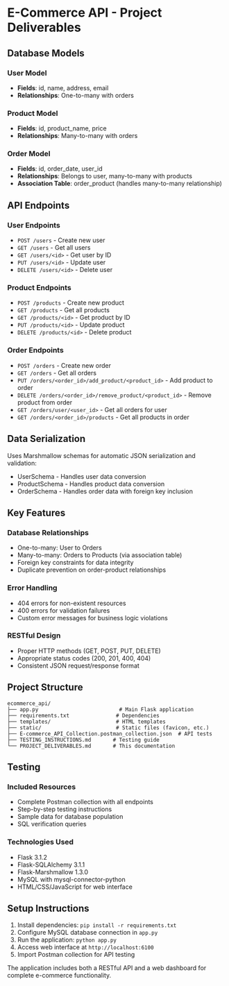 # E-Commerce API - Project Deliverables

## Database Models

### User Model
- **Fields**: id, name, address, email
- **Relationships**: One-to-many with orders

### Product Model  
- **Fields**: id, product_name, price
- **Relationships**: Many-to-many with orders

### Order Model
- **Fields**: id, order_date, user_id
- **Relationships**: Belongs to user, many-to-many with products
- **Association Table**: order_product (handles many-to-many relationship)

## API Endpoints

### User Endpoints
- `POST /users` - Create new user
- `GET /users` - Get all users  
- `GET /users/<id>` - Get user by ID
- `PUT /users/<id>` - Update user
- `DELETE /users/<id>` - Delete user

### Product Endpoints
- `POST /products` - Create new product
- `GET /products` - Get all products
- `GET /products/<id>` - Get product by ID  
- `PUT /products/<id>` - Update product
- `DELETE /products/<id>` - Delete product

### Order Endpoints
- `POST /orders` - Create new order
- `GET /orders` - Get all orders
- `PUT /orders/<order_id>/add_product/<product_id>` - Add product to order
- `DELETE /orders/<order_id>/remove_product/<product_id>` - Remove product from order
- `GET /orders/user/<user_id>` - Get all orders for user
- `GET /orders/<order_id>/products` - Get all products in order

## Data Serialization

Uses Marshmallow schemas for automatic JSON serialization and validation:
- UserSchema - Handles user data conversion
- ProductSchema - Handles product data conversion  
- OrderSchema - Handles order data with foreign key inclusion

## Key Features

### Database Relationships
- One-to-many: User to Orders
- Many-to-many: Orders to Products (via association table)
- Foreign key constraints for data integrity
- Duplicate prevention on order-product relationships

### Error Handling
- 404 errors for non-existent resources
- 400 errors for validation failures
- Custom error messages for business logic violations

### RESTful Design
- Proper HTTP methods (GET, POST, PUT, DELETE)
- Appropriate status codes (200, 201, 400, 404)
- Consistent JSON request/response format

## Project Structure
```
ecommerce_api/
├── app.py                          # Main Flask application
├── requirements.txt               # Dependencies
├── templates/                     # HTML templates
├── static/                        # Static files (favicon, etc.)
├── E-commerce_API_Collection.postman_collection.json  # API tests
├── TESTING_INSTRUCTIONS.md       # Testing guide
└── PROJECT_DELIVERABLES.md       # This documentation
```

## Testing

### Included Resources
- Complete Postman collection with all endpoints
- Step-by-step testing instructions
- Sample data for database population
- SQL verification queries

### Technologies Used
- Flask 3.1.2
- Flask-SQLAlchemy 3.1.1
- Flask-Marshmallow 1.3.0
- MySQL with mysql-connector-python
- HTML/CSS/JavaScript for web interface

## Setup Instructions

1. Install dependencies: `pip install -r requirements.txt`
2. Configure MySQL database connection in `app.py`
3. Run the application: `python app.py`
4. Access web interface at `http://localhost:6100`
5. Import Postman collection for API testing

The application includes both a RESTful API and a web dashboard for complete e-commerce functionality.
